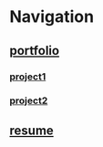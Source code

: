# Navigation

## [portfolio](https://jvont.github.io/portfolio/index.html)

### [project1](https://jvont.github.io/portfolio/project1/index.html)

### [project2](https://jvont.github.io/portfolio/project2/index.html)

## [resume](https://jvont.github.io/resume/index.html)
